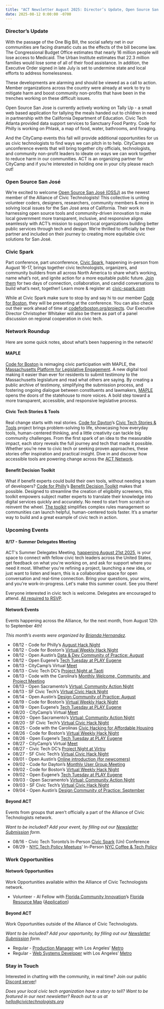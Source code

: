 ```yaml
---
title: "ACT Newsletter August 2025: Director’s Update, Open Source San José, Civic Spark, Network Round Up, Upcoming Events"
date: 2025-08-12 0:00:00 -0700
---
```

### Director’s Update

With the passage of the One Big Bill, the social safety net in our communities are facing dramatic cuts as the effects of the bill become law.  The Congressional Budget Office estimates that nearly 16 million people will lose access to Medicaid. The Urban Institute estimates that 22.3 million families would lose some of all of their food assistance. In addition, the Executive Order signed in late July is set to undermine state and local efforts to address homelessness.  
  
These developments are alarming and should be viewed as a call to action. Member organizations across the country were already at work to try to mitigate harm and boost community non-profits that have been in the trenches working on these difficult issues. 

Open Source San Jose is currently actively working on Tally Up - a small web based application for tallying the meals handed out to children in need in partnership with the California Department of Education. Civic Tech Atlanta provided data support services to Sanctuary Food Pantry. Code for Philly is working on Phlask, a map of food, water, bathrooms, and foraging. 

And the CityCamp events this fall will provide additional opportunities for us as civic technologists to find ways we can pitch in to help. CityCamps are unconference events that will bring together city officials, technologists, and community non-profit leaders to ideate on ways we can work together to reduce harm in our communities. ACT is an organizing partner for CityCamp and if you’re interested in holding one in your city please reach out! 

### Open Source San José

We’re excited to welcome [Open Source San José (OSSJ)](https://opensourcesanjose.org/) as the newest member of the Alliance of Civic Technologists! This collective is uniting volunteer coders, designers, researchers, community members & more in solving local issues for the San José area of California. Their work in harnessing open source tools and community-driven innovation to make local government more transparent, inclusive, and responsive aligns seamlessly with ACT’s mission to support local organizations building better public services through tech and design. We’re thrilled to officially be their partner and included on their journey to creating more equitable civic solutions for San José. 

### Civic Spark

Part conference, part unconference, [Civic Spark](https://civic-spark.com/), happening in-person from August 16-17, brings together civic technologists, organizers, and community builders from all across North America to share what’s working, name what’s not, and ignite action for a more equitable public future. [Join them](https://lu.ma/civic-spark) for two days of connection, collaboration, and candid conversations to build what’s next, together! Learn more & register at: [civic-spark.com](https://civic-spark.com/)

While at Civic Spark make sure to stop by and say hi to our member [Code for Boston](https://www.codeforboston.org/), they will be presenting at the conference. You can also check out their work ahead of time at [codeforboston.org/projects](http://codeforboston.org/projects). Our Executive Director Christopher Whitaker will also be there as part of a panel discussion on regional cooperation in civic tech. 

### Network Roundup

Here are some quick notes, about what’s been happening in the network!

#### MAPLE

[Code for Boston](https://www.codeforboston.org/) is reimaging civic participation with MAPLE, the [Massachusetts Platform for Legislative Engagement](https://www.codeforboston.org/projects/#:~:text=Massachusetts%20Platform%20for%20Legislative%20Engagement). A new digital tool making it easier than ever for residents to submit testimony to the Massachusetts legislature and read what others are saying. By creating a public archive of testimony, simplifying the submission process, and fostering ongoing dialogue between constituents and lawmakers, [MAPLE](https://www.mapletestimony.org/) opens the doors of the statehouse to more voices. A bold step toward a more transparent, accessible, and responsive legislative process.

#### Civic Tech Stories & Tools

Real change starts with real stories. [Code for Dayton](https://www.codefordayton.org/)’s [Civic Tech Stories & Tools](https://www.codefordayton.org/toolbox/) project brings problem-solving to life, showcasing how everyday tools, human-centered thinking, and a little creativity can tackle big community challenges. From the first spark of an idea to the measurable impact, each story reveals the full journey and tech that made it possible. Whether you’re new to civic tech or seeking proven approaches, these stories offer inspiration and practical insight. Dive in and discover how accessible tools are powering change across the [ACT Network](https://www.civictechnologists.org/about#:~:text=Member%20Organizations).

#### Benefit Decision Toolkit

What if benefit experts could build their own tools, without needing a team of developers? [Code for Philly](https://codeforphilly.org/)’s [Benefit Decision Toolkit](https://codeforphilly.org/projects/dmn_benefit_toolbox-including_the_philly_property_tax_relief_screener) makes that possible. Designed to streamline the creation of eligibility screeners, this toolkit empowers subject matter experts to translate their knowledge into digital services quickly and accurately. No need to start from scratch or reinvent the wheel. [The toolkit](https://phillypropertytaxrelief.org/) simplifies complex rules management so communities can launch helpful, human-centered tools faster. It’s a smarter way to build and a great example of civic tech in action.

### Upcoming Events
#### 8/17 - Summer Delegates Meeting

ACT's Summer Delegates Meeting, [happening August 21st 2025](https://us06web.zoom.us/meeting/register/uJiMnOV-THiu_Xenq4XmuA), is your space to connect with fellow civic tech leaders across the United States, get feedback on what you're working on, and ask for support where you need it most. Whether you're refining a project, launching a new idea, or just want to listen and learn, this is a collaborative space for open conversation and real-time connection. Bring your questions, your wins, and you're work-in-progress. Let's make this summer count. See you there!

Everyone interested in civic tech is welcome. Delegates are encouraged to attend. [All required to RSVP](https://us06web.zoom.us/meeting/register/uJiMnOV-THiu_Xenq4XmuA).

#### Network Events 

Events happening across the Alliance, for the next month, from August 12th to September 4th!

*This month’s events were organized by [Brianda Hernandez](https://www.linkedin.com/in/hernandezforges/).*

- 08/12 - Code for Philly’s [August Hack Night](https://www.meetup.com/code-for-philly/events/308616631/)
- 08/12 - Code for Boston’s [Virtual Weekly Hack Night](https://www.meetup.com/code-for-boston/events/308584996/)
- 08/12 - Open Austin’s [Data & Dev Community of Practice: August](https://www.eventbrite.com/e/data-dev-community-of-practice-august-tickets-1447428340129)
- 08/12 - Open Eugene’s [Tech Tuesday at PLAY Eugene](https://www.meetup.com/openeugene-eugenetech/events/ncrgstyhclbqb/)
- 08/13 - CityCamp’s Virtual [Meet](https://citycamp.com/meet)
- 08/13 - Civic Tech DC’s [Project Night at Taoti](https://lu.ma/07w1wv4p)
- 08/13 - Code with the Carolina’s [Monthly Welcome, Community, and Project Meeting](https://www.meetup.com/codewiththecarolinas/events/wsxkrtyhclbrb/)
- 08/13 - Open Sacramento’s [Virtual: Community Action Night](https://www.meetup.com/opensacorg/events/305768380/)
- 08/13 - SF Civic Tech’s [Virtual Civic Hack Night](https://www.meetup.com/sfcivictech/events/fwgrltyhclbrb/)
- 08/14 - Open Austin’s [Design Community of Practice: August](https://www.eventbrite.com/e/design-community-of-practice-august-tickets-1447529913939)
- 08/19 - Code for Boston’s [Virtual Weekly Hack Night](https://www.meetup.com/code-for-boston/events/308584997/)
- 08/19 - Open Eugene’s [Tech Tuesday at PLAY Eugene](https://www.meetup.com/openeugene-eugenetech/events/ncrgstyhclbzb/)
- 08/20 - CityCamp’s Virtual [Meet](https://citycamp.com/meet)
- 08/20 - Open Sacramento’s [Virtual: Community Action Night](https://www.meetup.com/opensacorg/events/305768383/)
- 08/20 - SF Civic Tech’s [Virtual Civic Hack Night](https://www.meetup.com/sfcivictech/events/fwgrltyhclbbc/)
- 08/25 - Code with the Carolinas [Civic Hacking for Affordable Housing](https://www.meetup.com/codewiththecarolinas/events/qhhmrtyhclbhc/)
- 08/26 - Code for Boston’s [Virtual Weekly Hack Night](https://www.meetup.com/code-for-boston/events/308584998/)
- 08/26 - Open Eugene’s [Tech Tuesday at PLAY Eugene](https://www.meetup.com/openeugene-eugenetech/events/ncrgstyhclbjc/)
- 08/27 - CityCamp’s Virtual [Meet](https://citycamp.com/meet)
- 08/27 - Civic Tech DC’s [Project Night at Virtru](https://lu.ma/i43t1ugm)
- 08/27 - SF Civic Tech’s [Virtual Civic Hack Night](https://www.meetup.com/sfcivictech/events/fwgrltyhclbkc/)
- 09/01 - Open Austin’s [Online introduction (for newcomers)](https://www.eventbrite.com/e/online-introduction-for-newcomers-tickets-1047289058767)
- 09/02 - Code for Dayton’s [Monthly User Group Meeting](https://www.meetup.com/gem-city-tech/events/306540397/)
- 09/02 - Code for Boston’s [Virtual Weekly Hack Night](https://www.meetup.com/code-for-boston/events/308584999/)
- 09/02 - Open Eugene’s [Tech Tuesday at PLAY Eugene](https://www.meetup.com/openeugene-eugenetech/events/ncrgstyhcmbdb/)
- 09/03 - Open Sacramento’s [Virtual: Community Action Night](https://www.meetup.com/opensacorg/events/305768385/)
- 09/03 - SF Civic Tech’s [Virtual Civic Hack Night](https://www.meetup.com/sfcivictech/events/fwgrltyhcmbfb/)
- 09/04 - Open Austin’s [Design Community of Practice: September](https://www.eventbrite.com/e/design-community-of-practice-september-tickets-1447533855729)

#### Beyond ACT 

Events from groups that aren’t officially a part of the Alliance of Civic Technologists network.

*Want to be included? Add your event, by filling out our [Newsletter Submission](https://forms.gle/FNW29ftgeX9MmzjF6) form.*

- 08/16 - Civic Tech Toronto’s In-Person [Civic Spark](https://civic-spark.com/) (Un) Conference
- 08/29 - [NYC Tech Policy Meetups](https://horse-pail-acf.notion.site/NYC-Tech-Policy-Meetups-1a44bbba74ee80e4b7ecfe04a4631c18)’ In-Person [NYC Coffee & Tech Policy](https://calendar.google.com/calendar/u/0/event?eid=NDJpMm0xMzZlOTZ0MmI0bzgwY3VqajJ1MWcgNTg0MTIzMTg1NTY5NmYyMjI5MzAyYTYzYzlhYTM1M2MyOWNjYzA2OTFiMzA3Y2VhYjc2MjZiOGIxZGUxMTQ5M0Bn)

### Work Opportunities

#### Network Opportunities

Work Opportunities available within the Alliance of Civic Technologists network.

- Volunteer - AI Fellow with [Florida Community Innovation](https://floridainnovation.org/)’s [Florida Resource Map](https://www.floridaresourcemap.org/) ([Application](https://docs.google.com/forms/d/e/1FAIpQLSelrzQHmenBt2WSoMu-sXV2Bm8B9nkKUmxZ777dH2W1GQJK7w/viewform))

#### Beyond ACT

Work Opportunities outside of the Alliance of Civic Technologists.

*Want to be included? Add your opportunity, by filling out our [Newsletter Submission](https://forms.gle/FNW29ftgeX9MmzjF6) form.*

- Regular - [Production Manager](https://www.governmentjobs.com/careers/lametro/jobs/5009807/production-manager-digital-customer-experience) with Los Angeles’ [Metro](https://www.metro.net/)
- Regular - [Web Systems Developer](https://www.governmentjobs.com/careers/lametro/jobs/5009312/web-systems-developer-digital-customer-experience) with Los Angeles’ [Metro](https://www.metro.net/)

### Stay in Touch

Interested in chatting with the community, in real time? Join our public [Discord server](https://discord.gg/kFsUUfsra6)!

*Does your local civic tech organization have a story to tell? Want to be featured in our next newsletter? Reach out to us at [hello@civictechnologists.org](mailto:hello@civictechnologists.org)*
